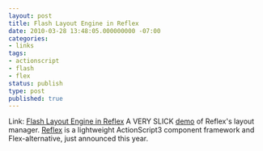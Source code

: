 ```yaml
---
layout: post
title: Flash Layout Engine in Reflex
date: 2010-03-28 13:48:05.000000000 -07:00
categories:
- links
tags:
- actionscript
- flash
- flex
status: publish
type: post
published: true
---
```

Link: <a href="http://www.xtyler.com/code/296">Flash Layout Engine in Reflex</a>
A VERY SLICK [demo](http://www.xtyler.com/code/296) of Reflex's layout manager. [Reflex](http://github.com/jacwright/reflex) is a lightweight ActionScript3 component framework and Flex-alternative, just announced this year.

